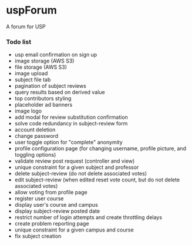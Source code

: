 # uspForum
A forum for USP

### Todo list
- usp email confirmation on sign up
- image storage (AWS S3)
- file storage (AWS S3)
- image upload
- subject file tab
- pagination of subject reviews
- query results based on derived value
- top contributors styling
- placeholder ad banners
- image logo
- add modal for review substitution confirmation
- solve code redundancy in subject-review form
- account deletion
- change password
- user toggle option for "complete" anonymity 
- profile configuration page (for changing username, profile picture, and toggling options)
- validate review post request (controller and view)
- unique constraint for a given subject and professor
- delete subject-review (do not delete associated votes)
- edit subject-review (when edited reset vote count, but do not delete associated votes)
- allow voting from profile page
- register user course
- display user's course and campus
- display subject-review posted date
- restrict number of login attempts and create throttling delays
- create problem reporting page
- unique constraint for a given campus and course
- fix subject creation